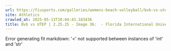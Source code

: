 ```yaml
---
url: https://fiusports.com/galleries/womens-beach-volleyball/bvb-vs-utep-2-25-25/image-36/356/62716
site: Athletics
crawled_at: 2025-05-13T10:04:43.183436
title: Bvb vs UTEP | 2.25.25 - Image 36:  - Florida International University
---
```


Error generating fit markdown: '<' not supported between instances of 'int' and 'str'